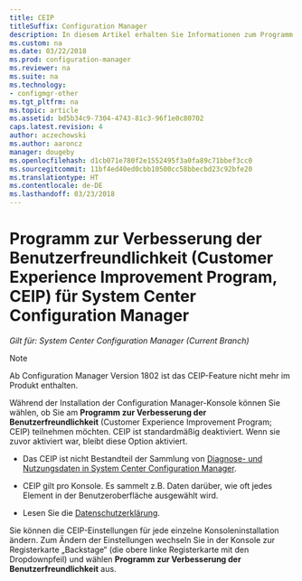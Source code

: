 ```yaml
---
title: CEIP
titleSuffix: Configuration Manager
description: In diesem Artikel erhalten Sie Informationen zum Programm zur Verbesserung der Benutzerfreundlichkeit.
ms.custom: na
ms.date: 03/22/2018
ms.prod: configuration-manager
ms.reviewer: na
ms.suite: na
ms.technology:
- configmgr-other
ms.tgt_pltfrm: na
ms.topic: article
ms.assetid: bd5b34c9-7304-4743-81c3-96f1e0c80702
caps.latest.revision: 4
author: aczechowski
ms.author: aaroncz
manager: dougeby
ms.openlocfilehash: d1cb071e780f2e1552495f3a0fa89c71bbef3cc0
ms.sourcegitcommit: 11bf4ed40ed0cbb10500cc58bbecbd23c92bfe20
ms.translationtype: HT
ms.contentlocale: de-DE
ms.lasthandoff: 03/23/2018
---
```

# <a name="customer-experience-improvement-program-ceip-for-system-center-configuration-manager"></a>Programm zur Verbesserung der Benutzerfreundlichkeit (Customer Experience Improvement Program, CEIP) für System Center Configuration Manager

*Gilt für: System Center Configuration Manager (Current Branch)*

> [!Note]  
> Ab Configuration Manager Version 1802 ist das CEIP-Feature nicht mehr im Produkt enthalten.

Während der Installation der Configuration Manager-Konsole können Sie wählen, ob Sie am **Programm zur Verbesserung der Benutzerfreundlichkeit** (Customer Experience Improvement Program; CEIP) teilnehmen möchten. CEIP ist standardmäßig deaktiviert. Wenn sie zuvor aktiviert war, bleibt diese Option aktiviert.  

-   Das CEIP ist nicht Bestandteil der Sammlung von [Diagnose- und Nutzungsdaten in System Center Configuration Manager](../../../core/plan-design/diagnostics/diagnostics-and-usage-data.md).  

-   CEIP gilt pro Konsole. Es sammelt z.B. Daten darüber, wie oft jedes Element in der Benutzeroberfläche ausgewählt wird.  

-   Lesen Sie die [Datenschutzerklärung](https://privacy.microsoft.com/privacystatement).  

Sie können die CEIP-Einstellungen für jede einzelne Konsoleninstallation ändern. Zum Ändern der Einstellungen wechseln Sie in der Konsole zur Registerkarte „Backstage“ (die obere linke Registerkarte mit den Dropdownpfeil) und wählen **Programm zur Verbesserung der Benutzerfreundlichkeit** aus.  
